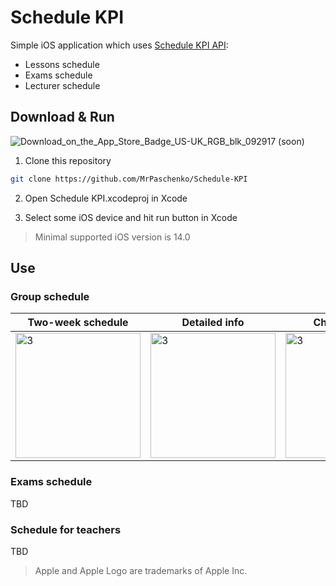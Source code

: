 # Schedule KPI

Simple iOS application which uses [Schedule KPI API](https://github.com/kpi-ua/schedule.kpi.ua):

- Lessons schedule
- Exams schedule
- Lecturer schedule

## Download & Run

![Download_on_the_App_Store_Badge_US-UK_RGB_blk_092917](https://user-images.githubusercontent.com/64316080/168581675-cfc29e4a-410c-4664-9213-31f11560813c.svg) (soon)

1. Clone this repository

```bash
git clone https://github.com/MrPaschenko/Schedule-KPI
```

2. Open Schedule KPI.xcodeproj in Xcode

3. Select some iOS device and hit run button in Xcode

> Minimal supported iOS version is 14.0

## Use

### Group schedule

| Two-week schedule  | Detailed info | Change group |
| ------------- | ------------- | ------------- |
| <img src="https://user-images.githubusercontent.com/64316080/167400052-74059033-a882-4c14-992a-957bd52bcec5.png" alt="3" width="200"/>  | <img src="https://user-images.githubusercontent.com/64316080/167400615-3e6b9891-d5d0-4895-90df-03bae25318f9.png" alt="3" width="200"/>  | <img src="https://user-images.githubusercontent.com/64316080/167400758-5ce00f8b-1748-47ad-b0d7-9a089d36b570.png" alt="3" width="200"/> |

### Exams schedule

TBD

### Schedule for teachers

TBD

> Apple and Apple Logo are trademarks of Apple Inc.
> 
